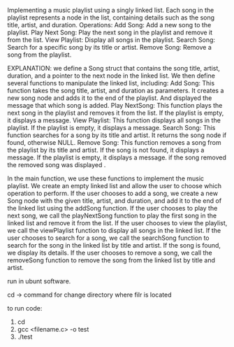 Implementing a music playlist using a singly linked list. Each song in the playlist represents a node in the list, containing details such as the song title, artist, and duration.
Operations:
Add Song: Add a new song to the playlist.
Play Next Song: Play the next song in the playlist and remove it from the list.
View Playlist: Display all songs in the playlist.
Search Song: Search for a specific song by its title or artist.
Remove Song: Remove a song from the playlist.

EXPLANATION:
we define a Song struct that contains the song title, artist, duration, and a pointer to the next node in the linked list. We then define several functions to manipulate the linked list, including:
Add Song: This function takes the song title, artist, and duration as parameters. It creates a new song node and adds it to the end of the playlist. And displayed the message that which song is added.
Play NextSong: This function plays the next song in the playlist and removes it from the list. If the playlist is empty, it displays a message.
View Playlist: This function displays all songs in the playlist. If the playlist is empty, it displays a message.
Search Song: This function searches for a song by its title and artist. It returns the song node if found, otherwise NULL.
Remove Song: This function removes a song from the playlist by its title and artist. If the song is not found, it displays a message. If the playlist is empty, it displays a message. if the song removed the removed song was displayed .

In the main function, we use these functions to implement the music playlist. We create an empty linked list and allow the user to choose which operation to perform. If the user chooses to add a song, we create a new Song node with the given title, artist, and duration, and add it to the end of the linked list using the addSong function. If the user chooses to play the next song, we call the playNextSong function to play the first song in the linked list and remove it from the list. If the user chooses to view the playlist, we call the viewPlaylist function to display all songs in the linked list. If the user chooses to search for a song, we call the searchSong function to search for the song in the linked list by title and artist. If the song is found, we display its details. If the user chooses to remove a song, we call the removeSong function to remove the song from the linked list by title and artist.


run in ubunt software.

cd -> command for change directory where filr is located 


to run code:

1. cd <directory>
2. gcc <filename.c> -o test
3. ./test
